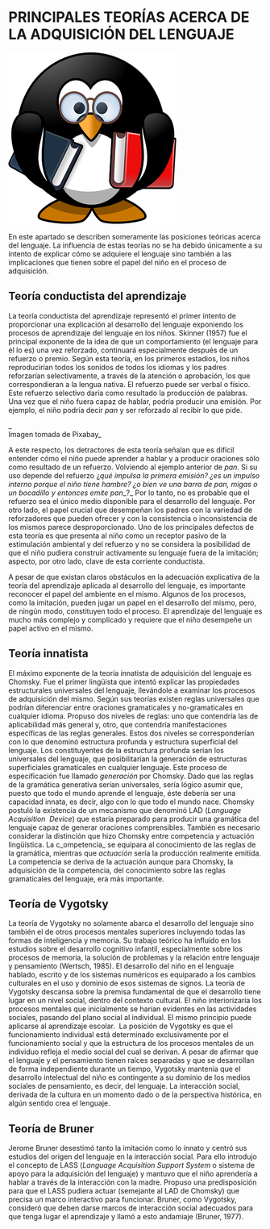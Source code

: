 # PRINCIPALES TEORÍAS ACERCA DE LA ADQUISICIÓN DEL LENGUAJE


![pingüino con libros](img/tux-161406__340.png)


En este apartado se describen someramente las posiciones teóricas acerca del lenguaje. La influencia de estas teorías no se ha debido únicamente a su intento de explicar cómo se adquiere el lenguaje sino también a las implicaciones que tienen sobre el papel del niño en el proceso de adquisición. 

## **Teoría conductista del aprendizaje**

La teoría conductista del aprendizaje representó el primer intento de proporcionar una explicación al desarrollo del lenguaje exponiendo los procesos de aprendizaje del lenguaje en los niños. Skinner (1957) fue el principal exponente de la idea de que un comportamiento (el lenguaje para él lo es) una vez reforzado, continuará especialmente después de un refuerzo o premio. Según esta teoría, en los primeros estadios, los niños reproducirían todos los sonidos de todos los idiomas y los padres reforzarían selectivamente, a través de la atención o aprobación, los que correspondieran a la lengua nativa. El refuerzo puede ser verbal o físico. Este refuerzo selectivo daría como resultado la producción de palabras. Una vez que el niño fuera capaz de hablar, podría producir una emisión. Por ejemplo, el niño podría decir _pan_ y ser reforzado al recibir lo que pide.

_  
Imagen tomada de Pixabay_  
  
A este respecto, los detractores de esta teoría señalan que es difícil entender cómo el niño puede aprender a hablar y a producir oraciones sólo como resultado de un refuerzo. Volviendo al ejemplo anterior de _pan._ Si su uso depende del refuerzo ¿_qué impulsa la primera emisión? ¿es un impulso interno porque el niño tiene hambre? ¿o bien ve una barra de pan, migas o un bocadillo y entonces emite_ _pan__?_ Por lo tanto, no es probable que el refuerzo sea el único medio disponible para el desarrollo del lenguaje. Por otro lado, el papel crucial que desempeñan los padres con la variedad de reforzadores que pueden ofrecer y con la consistencia o inconsistencia de los mismos parece desproporcionado. Uno de los principales defectos de esta teoría es que presenta al niño como un receptor pasivo de la estimulación ambiental y del refuerzo y no se considera la posibilidad de que el niño pudiera construir activamente su lenguaje fuera de la imitación; aspecto, por otro lado, clave de esta corriente conductista.

A pesar de que existan claros obstáculos en la adecuación explicativa de la teoría del aprendizaje aplicada al desarrollo del lenguaje, es importante reconocer el papel del ambiente en el mismo. Algunos de los procesos, como la imitación, pueden jugar un papel en el desarrollo del mismo, pero, de ningún modo, constituyen todo el proceso. El aprendizaje del lenguaje es mucho más complejo y complicado y requiere que el niño desempeñe un papel activo en el mismo.

## **Teoría innatista**

El máximo exponente de la teoría innatista de adquisición del lenguaje es Chomsky. Fue el primer lingüista que intentó explicar las propiedades estructurales universales del lenguaje, llevándole a examinar los procesos de adquisición del mismo. Según sus teorías existen reglas universales que podrían diferenciar entre oraciones gramaticales y no-gramaticales en cualquier idioma. Propuso dos niveles de reglas: uno que contendría las de aplicabilidad más general y, otro, que contendría manifestaciones específicas de las reglas generales. Estos dos niveles se corresponderían con lo que denominó estructura profunda y estructura superficial del lenguaje. Los constituyentes de la estructura profunda serían los universales del lenguaje, que posibilitarían la generación de estructuras superficiales gramaticales en cualquier lenguaje. Este proceso de especificación fue llamado _generación_ por Chomsky. Dado que las reglas de la gramática generativa serían universales, sería lógico asumir que, puesto que todo el mundo aprende el lenguaje, éste debería ser una capacidad innata, es decir, algo con lo que todo el mundo nace. Chomsky postuló la existencia de un mecanismo que denominó LAD (_Language  Acquisition  Device_) que estaría preparado para producir una gramática del lenguaje capaz de generar oraciones comprensibles. También es necesario considerar la distinción que hizo Chomsky entre competencia _y_ actuación lingüística. La c_ompetencia_ se equipara al conocimiento de las reglas de la gramática, mientras que _actuación_ sería la producción realmente emitida. La competencia se deriva de la actuación aunque para Chomsky, la adquisición de la competencia, del conocimiento sobre las reglas gramaticales del lenguaje, era más importante.

## **Teoría de Vygotsky**

La teoría de Vygotsky no solamente abarca el desarrollo del lenguaje sino también el de otros procesos mentales superiores incluyendo todas las formas de inteligencia y memoria. Su trabajo teórico ha influido en los estudios sobre el desarrollo cognitivo infantil, especialmente sobre los procesos de memoria, la solución de problemas y la relación entre lenguaje y pensamiento (Wertsch, 1985). El desarrollo del niño en el lenguaje hablado, escrito y de los sistemas numéricos es equiparado a los cambios culturales en el uso y dominio de esos sistemas de signos. La teoría de Vygotsky descansa sobre la premisa fundamental de que el desarrollo tiene lugar en un nivel social, dentro del contexto cultural. El niño interiorizaría los procesos mentales que inicialmente se harían evidentes en las actividades sociales, pasando del plano social al individual. El mismo principio puede aplicarse al aprendizaje escolar.  La posición de Vygotsky es que el funcionamiento individual está determinado exclusivamente por el funcionamiento social y que la estructura de los procesos mentales de un individuo refleja el medio social del cual se derivan. A pesar de afirmar que el lenguaje y el pensamiento tienen raíces separadas y que se desarrollan de forma independiente durante un tiempo, Vygotsky mantenía que el desarrollo intelectual del niño es contingente a su dominio de los medios sociales de pensamiento, es decir, del lenguaje. La interacción social, derivada de la cultura en un momento dado o de la perspectiva histórica, en algún sentido crea el lenguaje.

## **Teoría de Bruner**

Jerome Bruner desestimó tanto la imitación como lo innato y centró sus estudios del origen del lenguaje en la interacción social. Para ello introdujo el concepto de LASS (_Language Acquisition Support System_ o sistema de apoyo para la adquisición del lenguaje) y mantuvo que el niño aprendería a hablar a través de la interacción con la madre. Propuso una predisposición para que el LASS pudiera actuar (semejante al LAD de Chomsky) que precisa un marco interactivo para funcionar. Bruner, como Vygotsky, consideró que deben darse marcos de interacción social adecuados para que tenga lugar el aprendizaje y llamó a esto andamiaje (Bruner, 1977).